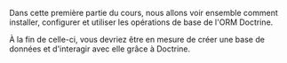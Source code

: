 Dans cette première partie du cours, nous allons voir ensemble comment installer, configurer et utiliser les opérations de base de l'ORM Doctrine.

À la fin de celle-ci, vous devriez être en mesure de créer une base de données et d'interagir avec elle grâce à Doctrine.